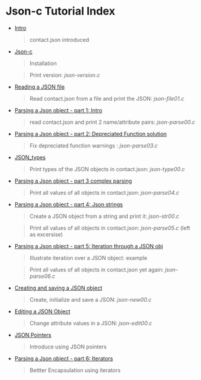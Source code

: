 # Json-c Tutorial Index

- [Intro](https://github.com/rbtylee/tutorial-jsonc/blob/master/tutorial/Intro.md)

  > contact.json introduced

- [Json-c](https://github.com/rbtylee/tutorial-jsonc/blob/master/tutorial/Json-c.md)

  > Installation

  > Print version: _*json-version.c*_

- [Reading a JSON file](https://github.com/rbtylee/tutorial-jsonc/blob/master/tutorial/File.md)

  > Read contact.json from a file and print the JSON: _*json-file01.c*_

- [Parsing a Json object - part 1: Intro](https://github.com/rbtylee/tutorial-jsonc/blob/master/tutorial/legacy.md)

  > read contact.json  and print 2 name/attribute pairs: _*json-parse00.c*_

- [Parsing a Json object - part 2: Depreciated Function solution](https://github.com/rbtylee/tutorial-jsonc/blob/master/tutorial/parsing.md)

  > Fix depreciated function warnings : _*json-parse03.c*_

- [JSON_types](https://github.com/rbtylee/tutorial-jsonc/blob/master/tutorial/types.md)

  > Print types of the JSON objects in contact.json: _*json-type00.c*_

- [Parsing a Json object - part 3 complex parsing](https://github.com/rbtylee/tutorial-jsonc/blob/master/tutorial/parsing2.md)

  > Print all values of all objects in contact.json: _*json-parse04.c*_

- [Parsing a Json object - part 4: Json strings](https://github.com/rbtylee/tutorial-jsonc/blob/master/tutorial/parsing3.md)

  > Create a JSON object from a string and print it: _*json-str00.c*_

  > Print all values of all objects in contact.json: _*json-parse05.c*_ (left as excersise)

- [Parsing a Json object - part 5: Iteration through a JSON obj](https://github.com/rbtylee/tutorial-jsonc/blob/master/tutorial/parsing4.md)

  > Illustrate iteration over a JSON object: example

  > Print all values of all objects in contact.json yet again: _*json-parse06.c*_

- [Creating and saving a JSON object](https://github.com/rbtylee/tutorial-jsonc/blob/master/tutorial/new.md)

  > Create, initialize and save a JSON: _*json-new00.c*_

- [Editing a JSON Object](https://github.com/rbtylee/tutorial-jsonc/blob/master/tutorial/edit.md)

  > Change attribute values in a JSON: _*json-edit00.c*_
  
- [JSON Pointers](https://github.com/rbtylee/tutorial-jsonc/blob/master/tutorial/edit2.md)

   > Introduce using JSON pointers

- [Parsing a Json object - part 6: Iterators](https://github.com/rbtylee/tutorial-jsonc/blob/master/tutorial/parsing5.md)

  > Bettter Encapsulation using iterators
